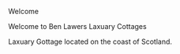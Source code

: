 Welcome


Welcome to Ben Lawers Laxuary Cottages

Laxuary Gottage located on the coast of Scotland.

